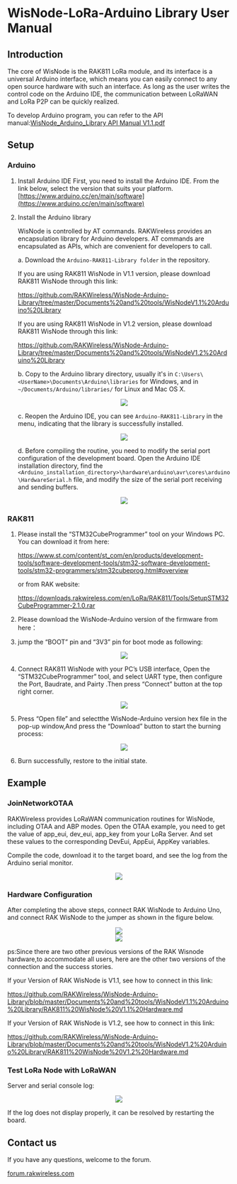 # WisNode-LoRa-Arduino Library User Manual

## Introduction

The core of WisNode is the RAK811 LoRa module, and its interface is a universal Arduino interface, which means you can easily connect to any open source hardware with such an interface. As long as the user writes the control code on the Arduino IDE, the communication between LoRaWAN and LoRa P2P can be quickly realized.

To develop Arduino program, you can refer to the API manual:[WisNode_Arduino_Library API Manual V1.1.pdf](https://github.com/RAKWireless/WisNode-Arduino-Library/blob/master/Documents%20and%20tools/WisNode_Arduino_Library%20API%20Manual%20V1.1.pdf)

## Setup

### Arduino 

1. Install Arduino IDE
   First, you need to install the Arduino IDE. From the link below, select the version that suits your platform.
   [https://www.arduino.cc/en/main/software](https://www.arduino.cc/en/main/software) 

2. Install the Arduino library

   WisNode is controlled by AT commands. RAKWireless provides an encapsulation library for Arduino developers. AT commands are encapsulated as APIs, which are convenient for developers to call.

   a. Download the `Arduino-RAK811-Library folder` in the repository.
   
   If you are using RAK811 WisNode in V1.1 version, please download RAK811 WisNode through this link:
   
      https://github.com/RAKWireless/WisNode-Arduino-Library/tree/master/Documents%20and%20tools/WisNodeV1.1%20Arduino%20Library
   
      If you are using RAK811 WisNode in V1.2 version, please download RAK811 WisNode through this link:
   
      https://github.com/RAKWireless/WisNode-Arduino-Library/tree/master/Documents%20and%20tools/WisNodeV1.2%20Arduino%20Library
   
    b. Copy to the Arduino library directory, usually it's in `C:\Users\<UserName>\Documents\Arduino\libraries` for Windows, and in `~/Documents/Arduino/libraries/` for Linux and Mac OS X.
   
      <div align=center> <img src="https://github.com/RAKWireless/WisNode-Arduino-Library/blob/master/Documents%20and%20tools/image/Library_directory.png" /> </div>
   
    c. Reopen the Arduino IDE, you can see `Arduino-RAK811-Library` in the menu, indicating that the library is successfully installed.
   
    <div align=center> <img src="https://github.com/RAKWireless/WisNode-Arduino-Library/blob/master/Documents%20and%20tools/image/Library_in_the_menu.png" /> </div>
   
     d. Before compiling the routine, you need to modify the serial port configuration of the development board. Open the Arduino IDE installation directory, find the `<Arduino_installation_directory>\hardware\arduino\avr\cores\arduino\HardwareSerial.h` file, and modify the size of the serial port receiving and sending buffers.
   
      <div align=center> <img src="https://github.com/RAKWireless/WisNode-Arduino-Library/blob/master/Documents%20and%20tools/image/Serial_port_configuration_modification.png" /> </div>
### RAK811

1. Please install the “STM32CubeProgrammer” tool on your Windows PC. You can download it from here:

   https://www.st.com/content/st_com/en/products/development-tools/software-development-tools/stm32-software-development-tools/stm32-programmers/stm32cubeprog.html#overview

   or from RAK website:

   https://downloads.rakwireless.com/en/LoRa/RAK811/Tools/SetupSTM32CubeProgrammer-2.1.0.rar 

2. Please download the WisNode-Arduino version of the firmware from here：

   

3. jump the “BOOT” pin and “3V3” pin for boot mode as following:

   <div align=center> <img src="https://github.com/RAKWireless/WisNode-Arduino-Library/blob/master/Documents%20and%20tools/image/jump_boot.png" /> </div>

4. Connect RAK811 WisNode with your PC’s USB interface, Open the “STM32CubeProgrammer” tool, and select UART type, then configure the Port, Baudrate, and Pairty .Then press “Connect” button at the top right corner.

   <div align=center> <img src="https://github.com/RAKWireless/WisNode-Arduino-Library/blob/master/Documents%20and%20tools/image/connect_STM32cubeprogrammer.png" /> </div>

5. Press “Open file” and selectthe WisNode-Arduino version hex file in the pop-up window,And press the “Download” button to start the burning process:

   <div align=center> <img src="https://github.com/RAKWireless/WisNode-Arduino-Library/blob/master/Documents%20and%20tools/image/burn_firmware.png" /> </div>

6. Burn successfully, restore to the initial state.

   

## Example

### JoinNetworkOTAA

RAKWireless provides LoRaWAN communication routines for WisNode, including OTAA and ABP modes. Open the OTAA example, you need to get the value of app_eui, dev_eui, app_key from your LoRa Server. And set these values to the corresponding DevEui, AppEui, AppKey variables.

Compile the code, download it to the target board, and see the log from the Arduino serial monitor.

<div align=center> <img src="https://github.com/RAKWireless/WisNode-Arduino-Library/blob/master/Documents%20and%20tools/image/Download_Firmware.png" /> </div>

### Hardware Configuration

After completing the above steps, connect RAK WisNode to Arduino Uno, and connect RAK WisNode to the jumper as shown in the figure below.

<div align=center> <img src="https://github.com/RAKWireless/WisNode-Arduino-Library/blob/master/Documents%20and%20tools/image/Arduino_mode_v1.3.png" /> </div>

<div align=center> <img src="https://github.com/RAKWireless/WisNode-Arduino-Library/blob/master/Documents%20and%20tools/image/merge_connect.png" /> </div>

ps:Since there are two other previous versions of the RAK Wisnode hardware,to accommodate all users, here are the other two versions of the connection and the success stories.



If your Version of RAK WisNode is V1.1, see how to connect in this link:

https://github.com/RAKWireless/WisNode-Arduino-Library/blob/master/Documents%20and%20tools/WisNodeV1.1%20Arduino%20Library/RAK811%20WisNode%20V1.1%20Hardware.md

If your Version of RAK WisNode is V1.2, see how to connect in this link:

https://github.com/RAKWireless/WisNode-Arduino-Library/blob/master/Documents%20and%20tools/WisNodeV1.2%20Arduino%20Library/RAK811%20WisNode%20V1.2%20Hardware.md



### Test LoRa Node with LoRaWAN

Server and serial console log:

<div align=center> <img src="https://github.com/RAKWireless/WisNode-Arduino-Library/blob/master/Documents%20and%20tools/image/LoRaWAN_log.png" /> </div>

If the log does not display properly, it can be resolved by restarting the board.

## Contact us

If you have any questions, welcome to the forum.

[forum.rakwireless.com](https://forum.rakwireless.com) 

